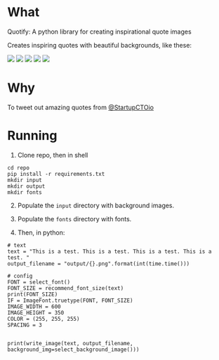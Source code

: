# What

Quotify: A python library for creating inspirational quote images

Creates inspiring quotes with beautiful backgrounds, like these:

<img src="https://pbs.twimg.com/media/C3M8s82WEAA1RPJ.jpg:large" />

<img src="https://pbs.twimg.com/media/C3M8sJOWcAAJetr.jpg:large" />

<img src="https://pbs.twimg.com/media/C3M8rp5XUAEDBd0.jpg:large" />

<img src="https://pbs.twimg.com/media/C3M8qYRWAAEplul.jpg:large" />

<img src="https://pbs.twimg.com/media/C3M8tTQWYAEW6ZR.jpg:large" />

# Why

To tweet out amazing quotes from <a href="https://twitter.com/startupctoio">@StartupCTOio</a>

# Running

1. Clone repo, then in shell

```
cd repo
pip install -r requirements.txt
mkdir input 
mkdir output
mkdir fonts

```

2. Populate the `input` directory with background images.

3. Populate the `fonts` directory with fonts.

4. Then, in python:

```
# text
text = "This is a test. This is a test. This is a test. This is a test. "
output_filename = "output/{}.png".format(int(time.time()))

# config
FONT = select_font()
FONT_SIZE = recommend_font_size(text)
print(FONT_SIZE)
IF = ImageFont.truetype(FONT, FONT_SIZE)
IMAGE_WIDTH = 600
IMAGE_HEIGHT = 350
COLOR = (255, 255, 255)
SPACING = 3


print(write_image(text, output_filename, background_img=select_background_image()))


```


<!-- Google Analytics -->
<img src='https://ga-beacon.appspot.com/UA-1014419-15/owocki/quotify' style='width:1px; height:1px;' >

